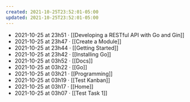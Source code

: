 ```yaml
---
created: 2021-10-25T23:52:01-05:00
updated: 2021-10-25T23:52:01-05:00
---
```

- 2021-10-25 at 23h51 · [[Developing a RESTful API with Go and Gin]]
- 2021-10-25 at 23h47 · [[Create a Module]]
- 2021-10-25 at 23h44 · [[Getting Started]]
- 2021-10-25 at 23h42 · [[Installing Go]]
- 2021-10-25 at 03h52 · [[Docs]]
- 2021-10-25 at 03h22 · [[Go]]
- 2021-10-25 at 03h21 · [[Programming]]
- 2021-10-25 at 03h19 · [[Test Kanban]]
- 2021-10-25 at 03h17 · [[Home]]
- 2021-10-25 at 03h07 · [[Test Task 1]]
